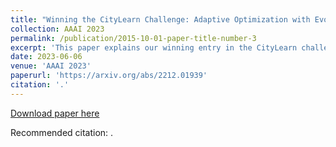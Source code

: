 ```yaml
---
title: "Winning the CityLearn Challenge: Adaptive Optimization with Evolutionary Search under Trajectory-based Guidance"
collection: AAAI 2023
permalink: /publication/2015-10-01-paper-title-number-3
excerpt: 'This paper explains our winning entry in the CityLearn challenge 2021/'
date: 2023-06-06
venue: 'AAAI 2023'
paperurl: 'https://arxiv.org/abs/2212.01939'
citation: '.'
---
```


[Download paper here](https://arxiv.org/abs/2212.01939)

Recommended citation: .
